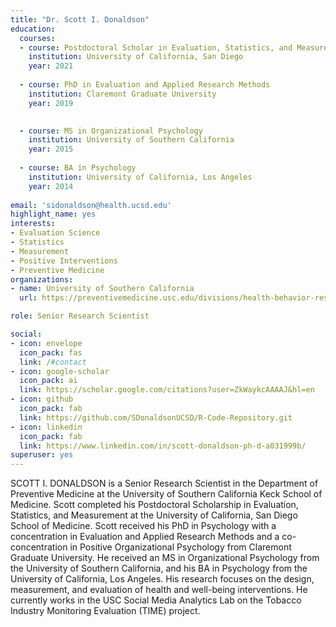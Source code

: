 ```yaml
---
title: "Dr. Scott I. Donaldson"
education:
  courses:
  - course: Postdoctoral Scholar in Evaluation, Statistics, and Measurement
    institution: University of California, San Diego
    year: 2021
    
  - course: PhD in Evaluation and Applied Research Methods
    institution: Claremont Graduate University
    year: 2019

    
  - course: MS in Organizational Psychology
    institution: University of Southern California
    year: 2015
    
  - course: BA in Psychology
    institution: University of California, Los Angeles
    year: 2014
    
email: 'sidonaldson@health.ucsd.edu'
highlight_name: yes
interests:
- Evaluation Science
- Statistics
- Measurement
- Positive Interventions
- Preventive Medicine
organizations:
- name: University of Southern California
  url: https://preventivemedicine.usc.edu/divisions/health-behavior-research/

role: Senior Research Scientist

social:
- icon: envelope
  icon_pack: fas
  link: /#contact
- icon: google-scholar
  icon_pack: ai
  link: https://scholar.google.com/citations?user=ZkWaykcAAAAJ&hl=en
- icon: github
  icon_pack: fab
  link: https://github.com/SDonaldsonUCSD/R-Code-Repository.git
- icon: linkedin
  icon_pack: fab
  link: https://www.linkedin.com/in/scott-donaldson-ph-d-a031999b/
superuser: yes
---
```


SCOTT I. DONALDSON is a Senior Research Scientist in the Department of Preventive Medicine at the University of Southern California Keck School of Medicine. Scott completed his Postdoctoral Scholarship in Evaluation, Statistics, and Measurement at the University of California, San Diego School of Medicine. Scott received his PhD in Psychology with a concentration in Evaluation and Applied Research Methods and a co-concentration in Positive Organizational Psychology from Claremont Graduate University. He received an MS in Organizational Psychology from the University of Southern California, and his BA in Psychology from the University of California, Los Angeles. His research focuses on the design, measurement, and evaluation of health and well-being interventions. He currently works in the USC Social Media Analytics Lab on the Tobacco Industry Monitoring Evaluation (TIME) project.



